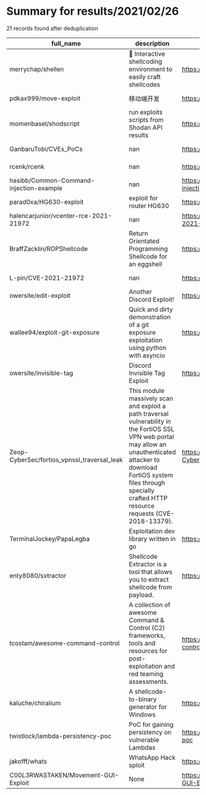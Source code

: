 
# Summary for results/2021/02/26
    
21 records found after deduplication

| full_name | description | html_url | matched_list | matched_count | pushed_at | size | stargazers_count | language | forks_count |
|---------------------------------------------|---------------------------------------------------------------------------------------------------------------------------------------------------------------------------------------------------------------------------------------------------|----------------------------------------------------------------|--------------------------|-----------------|---------------------------|--------|--------------------|------------|---------------|
| merrychap/shellen | :cherry_blossom: Interactive shellcoding environment to easily craft shellcodes | https://github.com/merrychap/shellen | ['exploit', 'shellcode'] | 2 | 2021-02-26 15:22:26+00:00 | 729 | 816 | Python | 97 |
| pdkax999/move-exploit | 移动端开发 | https://github.com/pdkax999/move-exploit | ['exploit'] | 1 | 2021-02-26 13:45:18+00:00 | 741 | 0 | JavaScript | 0 |
| momenbasel/shodscript | run exploits scripts from Shodan API results | https://github.com/momenbasel/shodscript | ['exploit'] | 1 | 2021-02-26 18:47:21+00:00 | 2 | 2 | Python | 0 |
| GanbaruTobi/CVEs_PoCs | nan | https://github.com/GanbaruTobi/CVEs_PoCs | ['cve poc'] | 1 | 2021-02-26 19:36:45+00:00 | 134 | 0 | Java | 0 |
| rcenk/rcenk | nan | https://github.com/rcenk/rcenk | ['rce'] | 1 | 2021-02-26 17:25:38+00:00 | 9 | 0 | | 0 |
| hasibb/Common-Command-injection-example | nan | https://github.com/hasibb/Common-Command-injection-example | ['command injection'] | 1 | 2021-02-26 16:23:10+00:00 | 0 | 0 | nan | 0 |
| parad0xa/HG630-exploit | exploit for router HG630 | https://github.com/parad0xa/HG630-exploit | ['exploit'] | 1 | 2021-02-26 09:49:24+00:00 | 0 | 0 | | 0 |
| halencarjunior/vcenter-rce-2021-21972 | nan | https://github.com/halencarjunior/vcenter-rce-2021-21972 | ['rce'] | 1 | 2021-02-26 22:48:53+00:00 | 12 | 2 | Rust | 1 |
| BraffZacklin/ROPShellcode | Return Orientated Programming Shellcode for an eggshell | https://github.com/BraffZacklin/ROPShellcode | ['shellcode'] | 1 | 2021-02-26 16:31:46+00:00 | 864 | 0 | Python | 0 |
| L-pin/CVE-2021-21972 | nan | https://github.com/L-pin/CVE-2021-21972 | ['cve-2'] | 1 | 2021-02-26 01:57:26+00:00 | 11 | 1 | Python | 0 |
| owersite/edit-exploit | Another Discord Exploit! | https://github.com/owersite/edit-exploit | ['exploit'] | 1 | 2021-02-26 21:36:31+00:00 | 302 | 1 | Python | 0 |
| wallee94/exploit-git-exposure | Quick and dirty demonstration of a git exposure exploitation using python with asyncio | https://github.com/wallee94/exploit-git-exposure | ['exploit'] | 1 | 2021-02-26 02:55:22+00:00 | 144 | 0 | Python | 0 |
| owersite/invisible-tag | Discord Invisible Tag Exploit | https://github.com/owersite/invisible-tag | ['exploit'] | 1 | 2021-02-26 21:36:39+00:00 | 40 | 4 | Python | 1 |
| Zeop-CyberSec/fortios_vpnssl_traversal_leak | This module massively scan and exploit a path traversal vulnerability in the FortiOS SSL VPN web portal may allow an unauthenticated attacker to download FortiOS system files through specially crafted HTTP resource requests (CVE-2018-13379). | https://github.com/Zeop-CyberSec/fortios_vpnssl_traversal_leak | ['exploit'] | 1 | 2021-02-26 13:40:57+00:00 | 21 | 9 | Ruby | 1 |
| TerminalJockey/PapaLegba | Exploitation dev library written in go | https://github.com/TerminalJockey/PapaLegba | ['exploit'] | 1 | 2021-02-26 14:23:56+00:00 | 6 | 0 | Go | 0 |
| enty8080/sxtractor | Shellcode Extractor is a tool that allows you to extract shellcode from payload. | https://github.com/enty8080/sxtractor | ['shellcode'] | 1 | 2021-02-26 15:46:53+00:00 | 21 | 2 | Python | 0 |
| tcostam/awesome-command-control | A collection of awesome Command & Control (C2) frameworks, tools and resources for post-exploitation and red teaming assessments. | https://github.com/tcostam/awesome-command-control | ['exploit'] | 1 | 2021-02-26 06:54:44+00:00 | 182 | 41 | | 10 |
| kaluche/chiralium | A shellcode-to-binary generator for Windows | https://github.com/kaluche/chiralium | ['shellcode'] | 1 | 2021-02-26 17:01:23+00:00 | 354 | 6 | Python | 1 |
| twistlock/lambda-persistency-poc | PoC for gaining persistency on vulnerable Lambdas | https://github.com/twistlock/lambda-persistency-poc | ['vulnerability poc'] | 1 | 2021-02-26 17:11:58+00:00 | 914 | 12 | Python | 5 |
| jakofff/whats | WhatsApp Hack sploit | https://github.com/jakofff/whats | ['sploit'] | 1 | 2021-02-26 00:22:46+00:00 | 9 | 26 | Python | 61 |
| C00L3RWASTAKEN/Movement-GUI-Exploit | None | https://github.com/C00L3RWASTAKEN/Movement-GUI-Exploit | ['exploit'] | 1 | 2021-02-26 20:40:07+00:00 | 2 | 0 | Lua | 0 |
